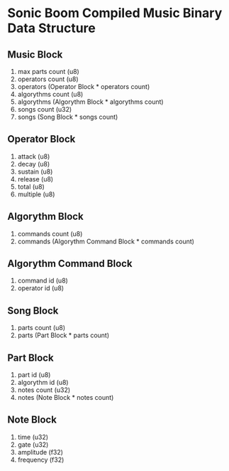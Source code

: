 # Sonic Boom Compiled Music Binary Data Structure

## Music Block

1. max parts count (u8)
1. operators count (u8)
1. operators (Operator Block * operators count)
1. algorythms count (u8)
1. algorythms (Algorythm Block * algorythms count)
1. songs count (u32)
1. songs (Song Block * songs count)

## Operator Block

1. attack (u8)
1. decay (u8)
1. sustain (u8)
1. release (u8)
1. total (u8)
1. multiple (u8)

## Algorythm Block

1. commands count (u8)
1. commands (Algorythm Command Block * commands count)

## Algorythm Command Block

1. command id (u8)
1. operator id (u8)

## Song Block

1. parts count (u8)
1. parts (Part Block * parts count)

## Part Block

1. part id (u8)
1. algorythm id (u8)
1. notes count (u32)
1. notes (Note Block * notes count)

## Note Block

1. time (u32)
1. gate (u32)
1. amplitude (f32)
1. frequency (f32)
